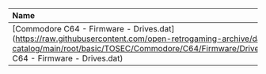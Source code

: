 |Name|Size|
|:---|---:|
|[Commodore C64 - Firmware - Drives.dat](https://raw.githubusercontent.com/open-retrogaming-archive/dat-catalog/main/root/basic/TOSEC/Commodore/C64/Firmware/Drives/Commodore C64 - Firmware - Drives.dat)|17860|
